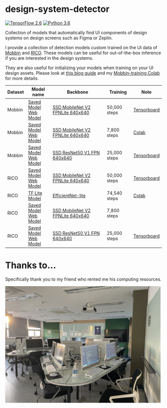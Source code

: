 # design-system-detector

[![TensorFlow 2.6](https://img.shields.io/badge/TensorFlow-2.6-FF6F00?logo=tensorflow)](https://github.com/tensorflow/tensorflow/releases/tag/v2.6.0)
[![Python 3.6](https://img.shields.io/badge/Python-3.6-3776AB)](https://www.python.org/downloads/release/python-368/)

Collection of models that automatically find UI components of design systems on design screens such as Figma or Zeplin. 

I provide a collection of detection models custom trained on the UI data of [Mobbin](https://mobbin.design/) and [RICO](https://interactionmining.org/rico). These models can be useful for out-of-the-box inference if you are interested in the design systems. 

They are also useful for initializing your models when training on your UI design assets. Please look at [this blog guide](https://blog.tensorflow.org/2021/01/custom-object-detection-in-browser.html) and my [Mobbin-training Colab](https://gist.github.com/dusskapark/7a6579da4d61c8156ff11d3644041b29) for more details.


| Dataset | Model name                                                   | Backbone                                                     | Training     | Note                                                         |
| ------- | ------------------------------------------------------------ | ------------------------------------------------------------ | ------------ | ------------------------------------------------------------ |
| Mobbin  | [Saved Model](./mobbin/models/mobilenetv2-50k/saved-model)<br />[Web Model](./mobbin/models/mobilenetv2-50k/web-model) | [SSD MobileNet V2 FPNLite 640x640](http://download.tensorflow.org/models/object_detection/tf2/20200711/ssd_mobilenet_v2_fpnlite_640x640_coco17_tpu-8.tar.gz) | 50,000 steps | [Tensorboard](./mobbin/models/mobilenetv2-50k/screencapture.png) |
| Mobbin  | [Saved Model](./mobbin/models/mobilenetv2-8k/saved-model)<br />[Web Model](./mobbin/models/mobilenetv2-8k/web-model) | [SSD MobileNet V2 FPNLite 640x640](http://download.tensorflow.org/models/object_detection/tf2/20200711/ssd_mobilenet_v2_fpnlite_640x640_coco17_tpu-8.tar.gz) | 7,800 steps  | [Colab]([Tensorboard](./mobbin/models/resnet50v1-25k/screencapture.png)) |
| Mobbin  | [Saved Model](./mobbin/models/resnet50v1-25k/saved-model)<br />[Web Model](./mobbin/models/resnet50v1-25k/web-model) | [SSD ResNet50 V1 FPN 640x640](http://download.tensorflow.org/models/object_detection/tf2/20200711/ssd_resnet50_v1_fpn_640x640_coco17_tpu-8.tar.gz) | 25,000 steps | [Tensorboard](./mobbin/models/resnet50v1-25k/screencapture.png) |
| RICO    | [Saved Model](./rico/models/mobilenetv2-50k/saved-model)<br />[Web Model](./rico/models/mobilenetv2-50k/web-model) | [SSD MobileNet V2 FPNLite 640x640](http://download.tensorflow.org/models/object_detection/tf2/20200711/ssd_mobilenet_v2_fpnlite_640x640_coco17_tpu-8.tar.gz) | 50,000 steps | [Tensorboard](./rico/models/mobilenetv2-50k/screencapture.png) |
| RICO    | [TF Lite Model](./rico/models/efficientnet-lite-20epoch/tflite-model/rico.tflite) | [EfficientNet-lite](https://github.com/tensorflow/tpu/tree/master/models/official/efficientnet/lite) | 74,540 steps | [Colab](./rico/models/mobilenetv2-50k/tflite-model/Model%20Maker%20Object%20Detection%20for%20RICO.ipynb) |
| RICO    | [Saved Model](./rico/models/mobilenetv2-8k/saved-model)<br />[Web Model](./rico/models/mobilenetv2-8k/web-model) | [SSD MobileNet V2 FPNLite 640x640](http://download.tensorflow.org/models/object_detection/tf2/20200711/ssd_mobilenet_v2_fpnlite_640x640_coco17_tpu-8.tar.gz) | 7,800 steps  |                                                              |
| RICO    | [Saved Model](./rico/models/resnet50v1-25k/saved-model)<br />[Web Model](./rico/models/resnet50v1-25k/web-model) | [SSD ResNet50 V1 FPN 640x640](http://download.tensorflow.org/models/object_detection/tf2/20200711/ssd_resnet50_v1_fpn_640x640_coco17_tpu-8.tar.gz) | 25,000 steps | [Tensorboard](./rico/models/resnet50v1-25k/screencapture.png) |

# Thanks to...

Specifically thank you to my friend who rented me his computing resources.

<img src="./IMG_8358.jpeg" width="500"/>
